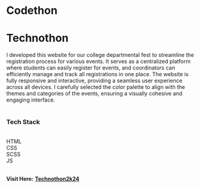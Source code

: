 ﻿# Codethon
# Technothon
I developed this website for our college departmental fest to streamline the registration process for various events. It serves as a centralized platform where students can easily register for events, and coordinators can efficiently manage and track all registrations in one place. The website is fully responsive and interactive, providing a seamless user experience across all devices. I carefully selected the color palette to align with the themes and categories of the events, ensuring a visually cohesive and engaging interface.
<br>
<br>
<h3>Tech Stack</h3>
<br>
HTML<br>
CSS<br>
SCSS<br>
JS<br>
<br>

**Visit Here:** [**Technothon2k24**](https://aryanjadile.github.io/technothon2k24/)

